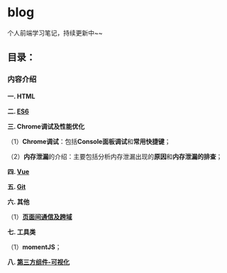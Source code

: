 # blog
个人前端学习笔记，持续更新中~~

## 目录：

### 内容介绍

**一. HTML**

**二. [ES6](https://github.com/snowLeopard93/blog/tree/master/study/guide/ES6)**

**三. Chrome调试及性能优化**

（1）**Chrome调试**：包括**Console面板调试**和**常用快捷键**；

（2）**内存泄漏**的介绍：主要包括分析内存泄漏出现的**原因**和**内存泄漏的排查**；

**四. [Vue](https://github.com/snowLeopard93/blog/blob/master/study/guide/Vue)**

**五. [Git](https://github.com/snowLeopard93/blog/tree/master/study/guide/Git)**

**六. 其他**

（1）**[页面间通信及跨域](https://github.com/snowLeopard93/blog/blob/master/study/guide/%E5%85%B6%E4%BB%96/%E9%A1%B5%E9%9D%A2%E9%97%B4%E9%80%9A%E4%BF%A1%E5%8F%8A%E8%B7%A8%E5%9F%9F.md)**

**七. 工具类**

（1）**momentJS**；

**八. [第三方组件-可视化](https://github.com/snowLeopard93/blog/tree/master/study/guide/%E7%AC%AC%E4%B8%89%E6%96%B9%E7%BB%84%E4%BB%B6/%E5%8F%AF%E8%A7%86%E5%8C%96)**
